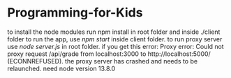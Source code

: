 # Programming-for-Kids
to install the node modules run npm install in root folder and inside ./client folder
to run the app, use *npm start* inside client folder. to run proxy server use *node server.js* in root folder.
if you get this error:
Proxy error: Could not proxy request /api/grade from localhost:3000 to http://localhost:5000/ (ECONNREFUSED).
the proxy server has crashed and needs to be relaunched.
need node version 13.8.0
